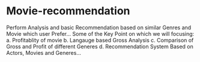 # Movie-recommendation
Perform Analysis and basic Recommendation based on similar Genres and Movie which user Prefer...
Some of the Key Point on which we will focusing:
a. Profitablity of movie
b. Langauge based Gross Analysis
c. Comparison of Gross and Profit of different Generes
d. Recommendation System Based on Actors, Movies and Generes...
